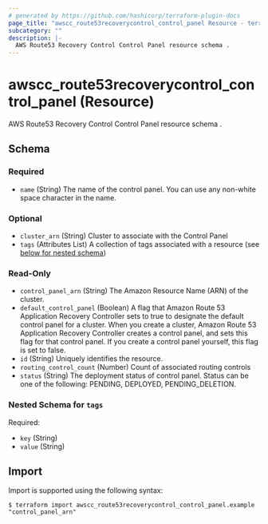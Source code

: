 ```yaml
---
# generated by https://github.com/hashicorp/terraform-plugin-docs
page_title: "awscc_route53recoverycontrol_control_panel Resource - terraform-provider-awscc"
subcategory: ""
description: |-
  AWS Route53 Recovery Control Control Panel resource schema .
---
```


# awscc_route53recoverycontrol_control_panel (Resource)

AWS Route53 Recovery Control Control Panel resource schema .



<!-- schema generated by tfplugindocs -->
## Schema

### Required

- `name` (String) The name of the control panel. You can use any non-white space character in the name.

### Optional

- `cluster_arn` (String) Cluster to associate with the Control Panel
- `tags` (Attributes List) A collection of tags associated with a resource (see [below for nested schema](#nestedatt--tags))

### Read-Only

- `control_panel_arn` (String) The Amazon Resource Name (ARN) of the cluster.
- `default_control_panel` (Boolean) A flag that Amazon Route 53 Application Recovery Controller sets to true to designate the default control panel for a cluster. When you create a cluster, Amazon Route 53 Application Recovery Controller creates a control panel, and sets this flag for that control panel. If you create a control panel yourself, this flag is set to false.
- `id` (String) Uniquely identifies the resource.
- `routing_control_count` (Number) Count of associated routing controls
- `status` (String) The deployment status of control panel. Status can be one of the following: PENDING, DEPLOYED, PENDING_DELETION.

<a id="nestedatt--tags"></a>
### Nested Schema for `tags`

Required:

- `key` (String)
- `value` (String)

## Import

Import is supported using the following syntax:

```shell
$ terraform import awscc_route53recoverycontrol_control_panel.example "control_panel_arn"
```
